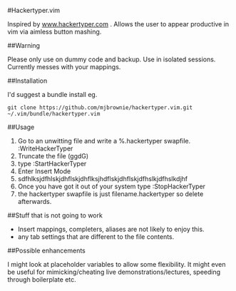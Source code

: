 #Hackertyper.vim

Inspired by www.hackertyper.com . Allows the user to appear productive in vim via
aimless button mashing.

##Warning

Please only use on dummy code and backup. Use in isolated sessions. Currently
messes with your mappings.

##Installation

I'd suggest a bundle install eg.

    git clone https://github.com/mjbrownie/hackertyper.vim.git ~/.vim/bundle/hackertyper.vim

##Usage

1. Go to an unwitting file and write a %.hackertyper swapfile. :WriteHackerTyper
2. Truncate the file (ggdG)
3. type :StartHackerTyper
4. Enter Insert Mode
5. sdfhlksjdfhlskjdhflskjdhflksjhdflskjdhflskjdfhslkjdfhslkdjhf
6. Once you have got it out of your system type :StopHackerTyper
7. the hackertyper swapfile is just filename.hackertyper so delete afterwards.

##Stuff that is not going to work

* Insert mappings, completers, aliases are not likely to enjoy this.
* any tab settings that are different to the file contents.

##Possible enhancements

I might look at placeholder variables to allow some flexibility. It might even
be useful for mimicking/cheating live demonstrations/lectures, speeding through boilerplate etc.
